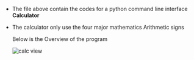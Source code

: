 - The file above contain the codes for a python command line interface <b>Calculator</b>
- The calculator only use the four major mathematics Arithmetic signs

    Below is the Overview of the program
    
    
    ![calc view](https://user-images.githubusercontent.com/94757579/192281827-d943c7c8-2efd-4a73-8676-cf2339c52236.jpg)
